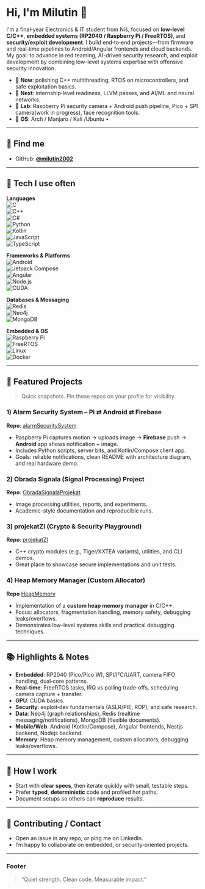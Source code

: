 # Hi, I'm Milutin 👋

I'm a final‑year Electronics & IT student from Niš, focused on **low‑level C/C++**, **embedded systems (RP2040 / Raspberry Pi / FreeRTOS)**, and **security/exploit development**. I build end‑to‑end projects—from firmware and real‑time pipelines to Android/Angular frontends and cloud backends. My goal: to advance in red teaming, AI-driven security research, and exploit development by combining low-level systems expertise with offensive security innovation.

- 🔭 **Now**: polishing C++ multithreading, RTOS on microcontrollers, and safe exploitation basics.
- 🎯 **Next**: internship‑level readiness, LLVM passes, and AI/ML and neural networks.
- 🧪 **Lab**: Raspberry Pi security camera + Android push pipeline, Pico + SPI camera(work in progress), face recognition tools.
- 🐧 **OS**: Arch / Manjaro / Kali /Ubuntu •


---

## 🔗 Find me

- GitHub: **[@milutin2002](https://github.com/milutin2002)**


---

## 🧰 Tech I use often

**Languages**  
![C](https://img.shields.io/badge/C-00599C?logo=c&logoColor=white)  
![C++](https://img.shields.io/badge/C++-00599C?logo=c%2B%2B&logoColor=white)  
![C#](https://img.shields.io/badge/C%23-239120?logo=c-sharp&logoColor=white)  
![Python](https://img.shields.io/badge/Python-3776AB?logo=python&logoColor=white)  
![Kotlin](https://img.shields.io/badge/Kotlin-7F52FF?logo=kotlin&logoColor=white)  
![JavaScript](https://img.shields.io/badge/JavaScript-F7DF1E?logo=javascript&logoColor=black)  
![TypeScript](https://img.shields.io/badge/TypeScript-3178C6?logo=typescript&logoColor=white)

**Frameworks & Platforms**  
![Android](https://img.shields.io/badge/Android-3DDC84?logo=android&logoColor=white)  
![Jetpack Compose](https://img.shields.io/badge/Jetpack%20Compose-4285F4?logo=jetpackcompose&logoColor=white)  
![Angular](https://img.shields.io/badge/Angular-DD0031?logo=angular&logoColor=white)  
![Node.js](https://img.shields.io/badge/Node.js-339933?logo=node.js&logoColor=white)  
![CUDA](https://img.shields.io/badge/CUDA-76B900?logo=nvidia&logoColor=white)  

**Databases & Messaging**  
![Redis](https://img.shields.io/badge/Redis-DC382D?logo=redis&logoColor=white)  
![Neo4j](https://img.shields.io/badge/Neo4j-018BFF?logo=neo4j&logoColor=white)  
![MongoDB](https://img.shields.io/badge/MongoDB-47A248?logo=mongodb&logoColor=white)

**Embedded & OS**  
![Raspberry Pi](https://img.shields.io/badge/Raspberry%20Pi-A22846?logo=raspberrypi&logoColor=white)  
![FreeRTOS](https://img.shields.io/badge/FreeRTOS-3949AB?logo=freertos&logoColor=white)  
![Linux](https://img.shields.io/badge/Linux-FCC624?logo=linux&logoColor=black)  
![Docker](https://img.shields.io/badge/Docker-2496ED?logo=docker&logoColor=white)



---

## 🚀 Featured Projects

> Quick snapshots. Pin these repos on your profile for visibility.

### 1) Alarm Security System – Pi ⇄ Android ⇄ Firebase

**Repo**: [alarmSecuritySystem](https://github.com/milutin2002/alarmSecuritySystem)

- Raspberry Pi captures motion → uploads image → **Firebase** push → **Android** app shows notification + image.
- Includes Python scripts, server bits, and Kotlin/Compose client app.
- Goals: reliable notifications, clean README with architecture diagram, and real hardware demo.

### 2) Obrada Signala (Signal Processing) Project

**Repo**: [ObradaSignalaProjekat](https://github.com/milutin2002/ObradaSignalaProjekat)

- Image processing utilities, reports, and experiments.
- Academic-style documentation and reproducible runs.

### 3) projekatZI (Crypto & Security Playground)

**Repo**: [projekatZI](https://github.com/milutin2002/projekatZI)

- C++ crypto modules (e.g., Tiger/XXTEA variants), utilities, and CLI demos.
- Great place to showcase secure implementations and unit tests.

### 4) Heap Memory Manager (Custom Allocator)

**Repo** [HeapMemory](https://github.com/milutin2002/HeapMemory.git) 

- Implementation of a **custom heap memory manager** in C/C++.
- Focus: allocators, fragmentation handling, memory safety, debugging leaks/overflows.
- Demonstrates low-level systems skills and practical debugging techniques.

---

## 📚 Highlights & Notes

- **Embedded**: RP2040 (Pico/Pico W), SPI/I²C/UART, camera FIFO handling, dual‑core patterns.
- **Real‑time**: FreeRTOS tasks, IRQ vs polling trade‑offs, scheduling camera capture + transfer.
- **GPU**: CUDA basics.
- **Security**: exploit‑dev fundamentals (ASLR/PIE, ROP), and safe research.
- **Data**: Neo4j (graph relationships), Redis (realtime messaging/notifications), MongoDB (flexible documents).
- **Mobile/Web**: Android (Kotlin/Compose), Angular frontends, Nestjs backend, Nodejs backend.
- **Memory**: Heap memory management, custom allocators, debugging leaks/overflows.

---





## 📝 How I work

- Start with **clear specs**, then iterate quickly with small, testable steps.
- Prefer **typed**, **deterministic** code and profiled hot paths.
- Document setups so others can **reproduce** results.

---

## 🤝 Contributing / Contact

- Open an issue in any repo, or ping me on LinkedIn.
- I’m happy to collaborate on embedded, or security‑oriented projects.

---

### Footer

> “Quiet strength. Clean code. Measurable impact.”

